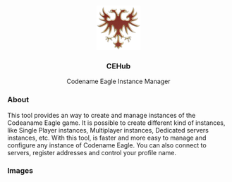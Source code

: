 <p align="center">
  <a href="https://github.com/vinibiavatti1/CEHub">
    <img src="https://raw.githubusercontent.com/vinibiavatti1/CEHub/main/resources/images/ce_icon.png" width="100" />
  </a>
</p>

<h3 align="center">CEHub</h3>

<p align="center">
  Codename Eagle Instance Manager
</p>

### About
This tool provides an way to create and manage instances of the Codeaname Eagle game. It is possible to create different kind of instances, like Single Player instances, Multiplayer instances, Dedicated servers instances, etc. With this tool, is faster and more easy to manage and configure any instance of Codename Eagle. You can also connect to servers, register addresses and control your profile name. 

### Images
